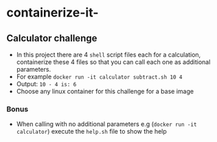 # containerize-it-

## Calculator challenge

* In this project there are 4 `shell` script files each for a calculation, containerize these 4 files so that you can call each one as additional parameters.  
* For example `docker run -it calculator subtract.sh 10 4`
* Output: `10 - 4 is: 6`
* Choose any linux container for this challenge for a base image

### Bonus
* When calling with no additional parameters e.g (`docker run -it calculator`) execute the `help.sh` file to show the help